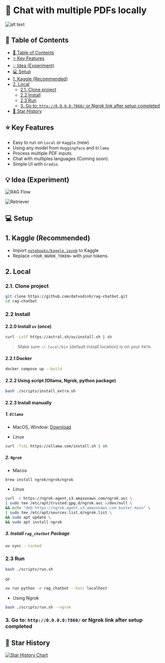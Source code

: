 # 🤖 Chat with multiple PDFs locally

![alt text](assets/demo.png)

## 📖 Table of Contents

- [📖 Table of Contents](#-table-of-contents)
- [⭐️ Key Features](#️-key-features)
- [💡 Idea (Experiment)](#-idea-experiment)
- [💻 Setup](#-setup)
- [1. Kaggle (Recommended)](#1-kaggle-recommended)
- [2. Local](#2-local)
  - [2.1. Clone project](#21-clone-project)
  - [2.2 Install](#22-install)
  - [2.3 Run](#23-run)
  - [3. Go to: `http://0.0.0.0:7860/` or Ngrok link after setup completed](#3-go-to-http00007860-or-ngrok-link-after-setup-completed)
- [🌟 Star History](#-star-history)

## ⭐️ Key Features

- Easy to run on `Local` or `Kaggle` (new)
- Using any model from `Huggingface` and `Ollama`
- Process multiple PDF inputs.
- Chat with multiples languages (Coming soon).
- Simple UI with `Gradio`.

## 💡 Idea (Experiment)

![RAG Flow](./assets/rag-flow.svg)

![Retriever](./assets/retriever.svg)

## 💻 Setup

## 1. Kaggle (Recommended)

- Import [`notebooks/kaggle.ipynb`](notebooks/kaggle.ipynb) to Kaggle
- Replace `<YOUR_NGROK_TOKEN>` with your tokens.

## 2. Local

### 2.1. Clone project

```bash
git clone https://github.com/datvodinh/rag-chatbot.git
cd rag-chatbot
```

### 2.2 Install

#### 2.2.0 Install `uv` (once)

```bash
curl -LsSf https://astral.sh/uv/install.sh | sh
```

> Make sure `~/.local/bin` (default install location) is on your `PATH`.

#### 2.2.1 Docker

```bash
docker compose up --build
```

#### 2.2.2 Using script (Ollama, Ngrok, python package)

```bash
bash ./scripts/install_extra.sh
```

#### 2.2.3 Install manually

##### 1. `Ollama`

- MacOS, Window: [Download](https://ollama.com/)

- Linux

```bash
curl -fsSL https://ollama.com/install.sh | sh
```

##### 2. `Ngrok`

- Macos

```bash
brew install ngrok/ngrok/ngrok
```

- Linux

```bash
curl -s https://ngrok-agent.s3.amazonaws.com/ngrok.asc \
| sudo tee /etc/apt/trusted.gpg.d/ngrok.asc >/dev/null \
&& echo "deb https://ngrok-agent.s3.amazonaws.com buster main" \
| sudo tee /etc/apt/sources.list.d/ngrok.list \
&& sudo apt update \
&& sudo apt install ngrok
```

##### 3. Install `rag_chatbot` Package

```bash
uv sync --locked
```

### 2.3 Run

```bash
bash ./scripts/run.sh
```

or

```bash
uv run python -m rag_chatbot --host localhost
```

- Using Ngrok

```bash
bash ./scripts/run.sh --ngrok
```

### 3. Go to: `http://0.0.0.0:7860/` or Ngrok link after setup completed

## 🌟 Star History

[![Star History Chart](https://api.star-history.com/svg?repos=datvodinh/rag-chatbot&type=Date)](https://star-history.com/#datvodinh/rag-chatbot&Date)
